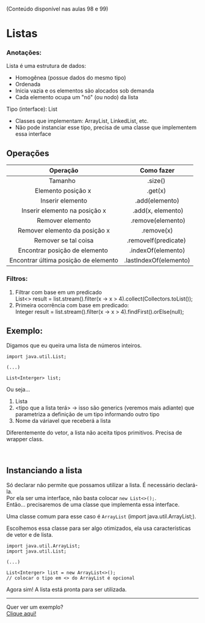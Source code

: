 (Conteúdo disponível nas aulas 98 e 99)

# Listas

### Anotações:
Lista é uma estrutura de dados:  
- Homogênea (possue dados do mesmo tipo)  
- Ordenada   
- Inicia vazia e os elementos são alocados sob demanda  
- Cada elemento ocupa um "nó" (ou nodo) da lista  

Tipo (interface): List
- Classes que implementam: ArrayList, LinkedList, etc.
- Não pode instanciar esse tipo, precisa de uma classe que implementem essa interface


## Operações
|               Operação               |       Como fazer       |
| :----------------------------------: | :--------------------: |
|               Tamanho                |        .size()         |
|          Elemento posição x          |        .get(x)         |
|           Inserir elemento           |     .add(elemento)     |
|     Inserir elemento na posição x    |    .add(x, elemento)   |
|           Remover elemento           |    .remove(elemento)   |
|     Remover elemento da posição x    |       .remove(x)       |
|         Remover se tal coisa         |  .removeIf(predicate)  |
|    Encontrar posição de elemento     |   .indexOf(elemento)   |
| Encontrar última posição de elemento | .lastIndexOf(elemento) |

### Filtros:  
1. Filtrar com base em um predicado  
    List<> result = list.stream().filter(x -> x > 4).collect(Collectors.toList());  
2. Primeira ocorrência com base em predicado:  
    Integer result = list.stream().filter(x -> x > 4).findFirst().orElse(null);  


## Exemplo:
Digamos que eu queira uma lista de números inteiros.

```
import java.util.List;

(...)

List<Interger> list;
```

Ou seja...  
1. Lista
2. <tipo que a lista terá>  -> isso são generics (veremos mais adiante) que parametriza a definição de um tipo informando outro tipo
3. Nome da váriavel que receberá a lista

Diferentemente do vetor, a lista não aceita tipos primitivos. Precisa de wrapper class.  

<br>

## Instanciando a lista
Só declarar não permite que possamos utilizar a lista. É necessário declará-la.  
Por ela ser uma interface, não basta colocar ```new List<>();```.  
Então... precisaremos de uma classe que implementa essa interface.  

Uma classe comum para esse caso é `ArrayList` (import java.util.ArrayList;).  

Escolhemos essa classe para ser algo otimizados, ela usa características de vetor e de lista.  

```
import java.util.ArrayList;
import java.util.List;

(...)

List<Interger> list = new ArrayList<>();
// colocar o tipo em <> do ArrayList é opcional
```

Agora sim! A lista está pronta para ser utilizada.  

--- 

Quer ver um exemplo?  
[Clique aqui!](https://github.com/biaProjects/java-course-udemy/blob/master/2%20-%20Object-Oriented%20Programming%20-%20Part1/c%20-%20MemoryBehavior-arrays-lists/d%20-%20Lists/Explanations/Example/src/program/Main.java)
